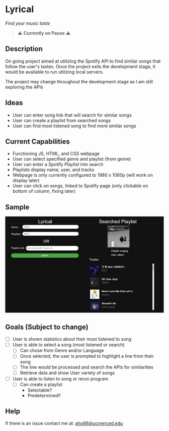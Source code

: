 # Lyrical
*Find your music taste*

> ⚠️ **Currently on Pause** ⚠️

## Description
On going project aimed at utilizing the Spotify API to find similar songs that follow the user's tastes. Once the project exits the development stage, it would be available to run utilizing local servers. 

The project may change throughout the development stage as I am still exploring the APIs

## Ideas
- User can enter song link that will search for similar songs
- User can create a playlist from searched songs
- User can find most listened song to find more similar songs

## Current Capabilities
- Functioning JS, HTML, and CSS webpage
- User can select specified genre and playlist (from genre)
- User can enter a Spotify Playlist into search
- Playlists display name, user, and tracks
- Webpage is only currently configured to 1980 x 1080p (will work on display later)
- User can click on songs, linked to Spotify page (only clickable on bottom of column, fixing later)

## Sample
![sample](sample.png)

## Goals (Subject to change)
- [ ] User is shown statistics about their most listened to song
- [ ] User is able to select a song (most listened or search)
    - [ ] Can chose from Genre and/or Language
    - [ ] Once selected, the user is prompted to highlight a line from their song
    - [ ] The line would be processed and search the APIs for similarities
    - [ ] Retrieve data and show User variety of songs
- [ ] User is able to listen to song or rerun program
    - [ ] Can create a playlist
        - Selectable?
        - Predetermined?

## Help
If there is an issue contact me at: aho66@ucmerced.edu
